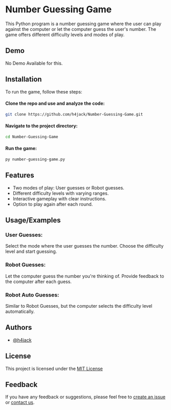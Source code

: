 # Number Guessing Game
This Python program is a number guessing game where the user can play against the computer or let the computer guess the user's number. The game offers different difficulty levels and modes of play.
## Demo

No Demo Available for this.


## Installation
To run the game, follow these steps:

#### Clone the repo and use and analyze the code:
```bash
git clone https://github.com/h4jack/Number-Guessing-Game.git
```
#### Navigate to the project directory:
```bash
cd Number-Guessing-Game
```
#### Run the game:
```bash
py number-guessing-game.py
```
## Features
- Two modes of play: User guesses or Robot guesses.
- Different difficulty levels with varying ranges.
- Interactive gameplay with clear instructions.
- Option to play again after each round.

## Usage/Examples

### User Guesses:

Select the mode where the user guesses the number. Choose the difficulty level and start guessing.

### Robot Guesses:

Let the computer guess the number you're thinking of. Provide feedback to the computer after each guess.

### Robot Auto Guesses:

Similar to Robot Guesses, but the computer selects the difficulty level automatically.
## Authors

- [@h4jack](https://www.github.com/h4jack)


## License

This project is licensed under the [MIT License](https://github.com/h4jack/calculator/blob/main/LICENSE/)


## Feedback

If you have any feedback or suggestions, please feel free to [create an issue](https://github.com/h4jack/number-guessing-game/issues) or [contact us](https://github.com/h4jack).